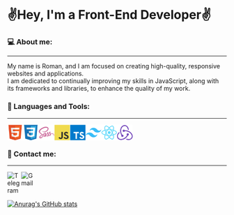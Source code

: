 # **✌️Hey, I'm a Front-End Developer✌️**
### 💻 About me:
____
My name is Roman, and I am focused on creating high-quality, responsive websites and applications. <br />
I am dedicated to continually improving my skills in JavaScript, along with its frameworks and libraries, to enhance the quality of my work. <br />

### 🧰 Languages and Tools:
____

<img align="left" alt="HTML5" width="36" src="https://github.com/devicons/devicon/blob/master/icons/html5/html5-original.svg" />
<img align="left" alt="CSS3" width="36" src="https://github.com/devicons/devicon/blob/master/icons/css3/css3-original.svg" />
<img align="left" alt="SASS" width="36" src="https://github.com/devicons/devicon/blob/master/icons/sass/sass-original.svg" />
<img align="left" alt="JavaScript" width="36" src="https://github.com/devicons/devicon/blob/master/icons/javascript/javascript-original.svg" />
<img align="left" alt="TypeScript" width="36" src="https://github.com/devicons/devicon/blob/master/icons/typescript/typescript-original.svg" />
<img align="left" alt="Tailwind CSS" width="36" src="https://github.com/devicons/devicon/blob/master/icons/tailwindcss/tailwindcss-original.svg" />
<img align="left" alt="ReactJS" width="36" src="https://github.com/devicons/devicon/blob/master/icons/react/react-original.svg" />
<img align="left" alt="Redux" width="36" src="https://github.com/devicons/devicon/blob/master/icons/redux/redux-original.svg" />

<br /> <br />

### 💬 Contact me:
____

<a href="https://t.me/roman_dev1">
	<img align="left" alt="Telegram" title="Telegram" width="32" src="https://cdn.simpleicons.org/telegram"/>
</a>
<a href="mailto:ssivachenkoromann@gmail.com" title="ssivachenkoromann@gmail.com">
	<img align="left" alt="Gmail" title="Gmail" width="32" src="https://cdn.simpleicons.org/gmail"/>
</a>
<br /> <br /> <br />

[![Anurag's GitHub stats](https://github-readme-stats.vercel.app/api?username=Devf1s1&hide=prs,issues&show_icons=true&theme=dark)](https://github.com/anuraghazra/github-readme-stats)
